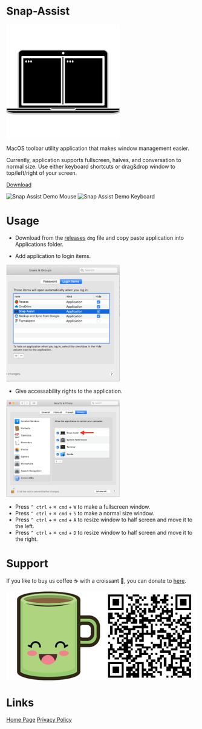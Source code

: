# Snap-Assist

<img src="https://github.com/Dots-n-Spaces/Snap-Assist/blob/master/Images/Icon.png" alt="Snap Assist Logo" width="300px" />

MacOS toolbar utility application that makes window management easier. 

Currently, application supports fullscreen, halves, and conversation to normal size. Use either keyboard shortcuts or drag&drop window to top/left/right of your screen.

[Download](https://github.com/Dots-n-Spaces/Snap-Assist/releases/download/1.0/Snap.Assist.1.0.dmg)

<img src="https://github.com/Dots-n-Spaces/Snap-Assist/blob/master/Images/DemoMouse.gif" alt="Snap Assist Demo Mouse" />
<img src="https://github.com/Dots-n-Spaces/Snap-Assist/blob/master/Images/DemoKey.gif" alt="Snap Assist Demo Keyboard" />

# Usage
- Download from the [releases](https://github.com/Dots-n-Spaces/Snap-Assist/releases) `dmg` file and copy paste application into Applications folder.

- Add application to login items.
<img src="https://github.com/Dots-n-Spaces/Snap-Assist/blob/master/Images/LoginItems.png" alt="Login items" width="300px" />

- Give accessability rights to the application.
<img src="https://github.com/Dots-n-Spaces/Snap-Assist/blob/master/Images/Accessability.png" alt="Accessability window" width="300px" />

* Press `^ ctrl` + `⌘ cmd` + `W` to make a fullscreen window.
* Press `^ ctrl` + `⌘ cmd` + `S` to make a normal size window.
* Press `^ ctrl` + `⌘ cmd` + `A` to resize window to half screen and move it to the left.
* Press `^ ctrl` + `⌘ cmd` + `D` to resize window to half screen and move it to the right.

# Support
If you like to buy us coffee ☕️ with a croissant 🥐, you can donate to [here](https://www.paypal.com/cgi-bin/webscr?cmd=_s-xclick&hosted_button_id=VT7GVV2DR3LZS&source=url).

<a href="https://www.paypal.com/cgi-bin/webscr?cmd=_s-xclick&hosted_button_id=VT7GVV2DR3LZS&source=url" alt="Buy us coffee ☕️ with a croissant 🥐">
   <img src="https://github.com/Dots-n-Spaces/Snap-Assist/blob/master/Images/Donation.png" alt="Coffee mug and donation QR code" />
</a>

# Links
[Home Page](https://dots-n-spaces.com/)
[Privacy Policy](https://github.com/Dots-n-Spaces/Policies/blob/master/PrivacyPolicy.md)
